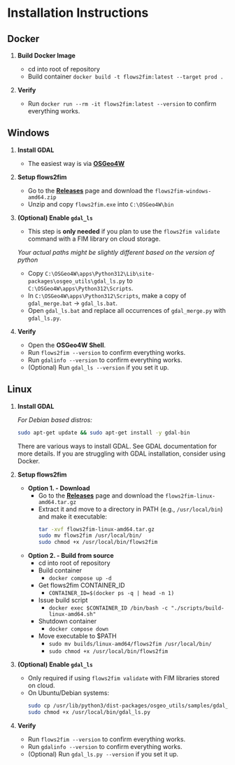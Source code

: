 # Installation Instructions


## Docker
1. **Build Docker Image**
   - cd into root of repository
   - Build container `docker build -t flows2fim:latest --target prod .`

2. **Verify**
    - Run `docker run --rm -it flows2fim:latest --version` to confirm everything works.

## Windows

1. **Install GDAL**
   - The easiest way is via [**OSGeo4W**](https://trac.osgeo.org/osgeo4w/#QuickStartforOSGeo4WUsers)

2. **Setup flows2fim**
    - Go to the [**Releases**](https://github.com/ar-siddiqui/flows2fim/releases) page and download the `flows2fim-windows-amd64.zip`
    - Unzip and copy `flows2fim.exe` into `C:\OSGeo4W\bin`

3. **(Optional) Enable `gdal_ls`**
   - This step is **only needed** if you plan to use the `flows2fim validate` command with a FIM library on cloud storage.

   _Your actual paths might be slightly different based on the version of python_
   - Copy `C:\OSGeo4W\apps\Python312\Lib\site-packages\osgeo_utils\gdal_ls.py` to `C:\OSGeo4W\apps\Python312\Scripts`.
   - In `C:\OSGeo4W\apps\Python312\Scripts`, make a copy of `gdal_merge.bat` → `gdal_ls.bat`.
   - Open `gdal_ls.bat` and replace all occurrences of `gdal_merge.py` with `gdal_ls.py`.

4. **Verify**
    - Open the **OSGeo4W Shell**.
    - Run `flows2fim --version` to confirm everything works.
    - Run `gdalinfo --version` to confirm everything works.
    - (Optional) Run `gdal_ls --version` if you set it up.


## Linux

1. **Install GDAL**

    _For Debian based distros:_
   ```bash
   sudo apt-get update && sudo apt-get install -y gdal-bin
   ```

   There are various ways to install GDAL. See GDAL documentation for more details. If you are struggling with GDAL installation, consider using Docker.

2. **Setup flows2fim**
    - **Option 1. - Download**
        - Go to the [**Releases**](https://github.com/ar-siddiqui/flows2fim/releases) page and download the `flows2fim-linux-amd64.tar.gz`
        - Extract it and move to a directory in PATH (e.g., `/usr/local/bin`) and make it executable:
            ```bash
            tar -xvf flows2fim-linux-amd64.tar.gz
            sudo mv flows2fim /usr/local/bin/
            sudo chmod +x /usr/local/bin/flows2fim
            ```
    - **Option 2. - Build from source**
        - cd into root of repository
        - Build container
            - `docker compose up -d`
        - Get flows2fim CONTAINER_ID
            - `CONTAINER_ID=$(docker ps -q | head -n 1)`
        - Issue build script
            - `docker exec $CONTAINER_ID /bin/bash -c "./scripts/build-linux-amd64.sh"`
        - Shutdown container
            - `docker compose down`
        - Move executable to $PATH
            - `sudo mv builds/linux-amd64/flows2fim /usr/local/bin/`
            - `sudo chmod +x /usr/local/bin/flows2fim`
3. **(Optional) Enable `gdal_ls`**
   - Only required if using `flows2fim validate` with FIM libraries stored on cloud.
   - On Ubuntu/Debian systems:
     ```bash
     sudo cp /usr/lib/python3/dist-packages/osgeo_utils/samples/gdal_ls.py /usr/local/bin
     sudo chmod +x /usr/local/bin/gdal_ls.py
     ```

4. **Verify**
    - Run `flows2fim --version` to confirm everything works.
    - Run `gdalinfo --version` to confirm everything works.
    - (Optional) Run `gdal_ls.py --version` if you set it up.
